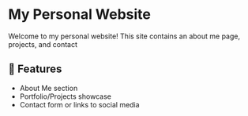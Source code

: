 # My Personal Website

Welcome to my personal website! This site contains an about me page, projects, and contact

## 🚀 Features

- About Me section
- Portfolio/Projects showcase
- Contact form or links to social media


